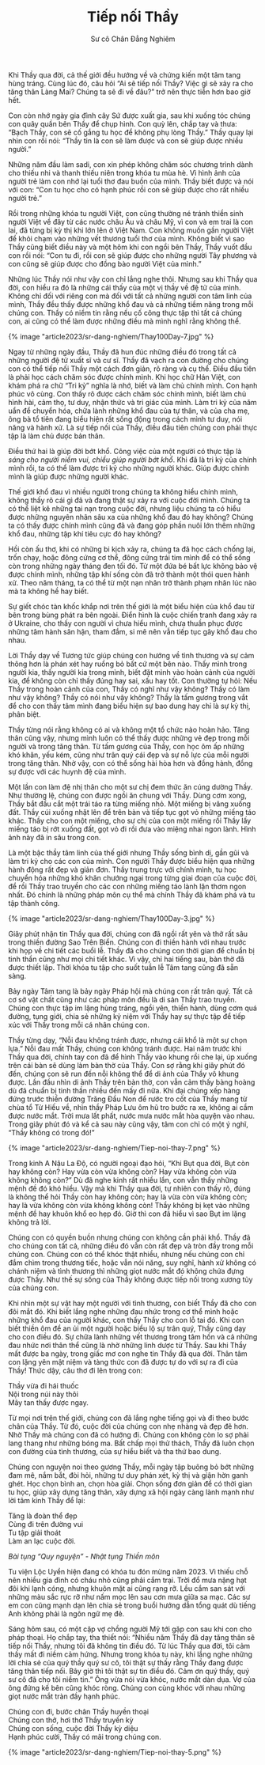 ﻿---
title: Tiếp nối Thầy
author: Sư cô Chân Đẳng Nghiêm
---

Khi Thầy qua đời, cả thế giới đều hướng về và chứng kiến một tâm tang hùng tráng. Cùng lúc đó, câu hỏi “Ai sẽ tiếp nối Thầy? Việc gì sẽ xảy ra cho tăng thân Làng Mai? Chúng ta sẽ đi về đâu?” trở nên thực tiễn hơn bao giờ hết.

Con còn nhớ ngày gia đình cây Sứ được xuất gia, sau khi xuống tóc chúng con quây quần bên Thầy để chụp hình. Con quỳ lên, chắp tay và thưa: “Bạch Thầy, con sẽ cố gắng tu học để không phụ lòng Thầy.” Thầy quay lại nhìn con rồi nói: “Thầy tin là con sẽ làm được và con sẽ giúp được nhiều người.”

Những năm đầu làm sadi, con xin phép không chăm sóc chương trình dành cho thiếu nhi và thanh thiếu niên trong khóa tu mùa hè. Vì hình ảnh của người trẻ làm con nhớ lại tuổi thơ đau buồn của mình. Thầy biết được và nói với con: “Con tu học cho có hạnh phúc rồi con sẽ giúp được cho rất nhiều người trẻ.”

Rồi trong những khóa tu người Việt, con cũng thường né tránh thiền sinh người Việt về đây từ các nước châu Âu và châu Mỹ, vì con và em trai là con lai, đã từng bị kỳ thị khi lớn lên ở Việt Nam. Con không muốn gần người Việt để khỏi chạm vào những vết thương tuổi thơ của mình. Không biết vì sao Thầy cũng biết điều này và một hôm khi con ngồi bên Thầy, Thầy vuốt đầu con rồi nói: “Con tu đi, rồi con sẽ giúp được cho những người Tây phương và con cũng sẽ giúp được cho đồng bào người Việt của mình.”

Những lúc Thầy nói như vậy con chỉ lắng nghe thôi. Nhưng sau khi Thầy qua đời, con hiểu ra đó là những cái thấy của một vị thầy về đệ tử của mình. Không chỉ đối với riêng con mà đối với tất cả những người con tâm linh của mình, Thầy đều thấy được những khổ đau và cả những tiềm năng trong mỗi chúng con. Thầy có niềm tin rằng nếu cố công thực tập thì tất cả chúng con, ai cũng có thể làm được những điều mà mình nghĩ rằng không thể.

{% image "article2023/sr-dang-nghiem/Thay100Day-7.jpg" %}

Ngay từ những ngày đầu, Thầy đã hun đúc những điều đó trong tất cả những người đệ tử xuất sĩ và cư sĩ. Thầy đã vạch ra con đường cho chúng con có thể tiếp nối Thầy một cách đơn giản, rõ ràng và cụ thể. Điều đầu tiên là phải học cách chăm sóc được chính mình. Khi học chữ Hán Việt, con khám phá ra chữ “Tri kỷ” nghĩa là nhớ, biết và làm chủ chính mình. Con hạnh phúc vô cùng. Con thấy rõ được cách chăm sóc chính mình, biết làm chủ hình hài, cảm thọ, tư duy, nhận thức và tri giác của mình. Làm tri kỷ của năm uẩn để chuyển hóa, chữa lành những khổ đau của tự thân, và của cha mẹ, ông bà tổ tiên đang biểu hiện rất sống động trong cách mình tư duy, nói năng và hành xử. Là sự tiếp nối của Thầy, điều đầu tiên chúng con phải thực tập là làm chủ được bản thân.

Điều thứ hai là giúp đời bớt khổ. Công việc của một người có thực tập là *sáng cho người niềm vui,* *chiều* *giúp người bớt khổ*. Khi đã là tri kỷ của chính mình rồi, ta có thể làm được tri kỷ cho những người khác. Giúp được chính mình là giúp được những người khác.

Thế giới khổ đau vì nhiều người trong chúng ta không hiểu chính mình, không thấy rõ cái gì đã và đang thật sự xảy ra với cuộc đời mình. Chúng ta có thể liệt kê những tai nạn trong cuộc đời, nhưng liệu chúng ta có hiểu được những nguyên nhân sâu xa của những khổ đau đó hay không? Chúng ta có thấy được chính mình cũng đã và đang góp phần nuôi lớn thêm những khổ đau, những tập khí tiêu cực đó hay không?

Hồi còn ấu thơ, khi có những bi kịch xảy ra, chúng ta đã học cách chống lại, trốn chạy, hoặc đông cứng cơ thể, đông cứng trái tim mình để có thể sống còn trong những ngày tháng đen tối đó. Từ một đứa bé bất lực không bảo vệ được chính mình, những tập khí sống còn đã trở thành một thói quen hành xử. Theo năm tháng, ta có thể từ một nạn nhân trở thành phạm nhân lúc nào mà ta không hề hay biết.

Sự giết chóc tàn khốc khắp nơi trên thế giới là một biểu hiện của khổ đau từ bên trong bùng phát ra bên ngoài. Điển hình là cuộc chiến tranh đang xảy ra ở Ukraine, cho thấy con người vì chưa hiểu mình, chưa thuần phục được những tâm hành sân hận, tham đắm, si mê nên vẫn tiếp tục gây khổ đau cho nhau.

Lời Thầy dạy về Tương tức giúp chúng con hướng về tình thương và sự cảm thông hơn là phán xét hay ruồng bỏ bất cứ một bên nào. Thấy mình trong người kia, thấy người kia trong mình, biết đặt mình vào hoàn cảnh của người kia, để không còn chỉ thấy đúng hay sai, xấu hay tốt. Con thường tự hỏi: Nếu Thầy trong hoàn cảnh của con, Thầy có nghĩ như vậy không? Thầy có làm như vậy không? Thầy có nói như vậy không? Thầy là tấm gương trong vắt để cho con thấy tâm mình đang biểu hiện sự bao dung hay chỉ là sự kỳ thị, phân biệt.

Thầy từng nói rằng không có ai và không một tổ chức nào hoàn hảo. Tăng thân cũng vậy, nhưng mình luôn có thể thấy được những vẻ đẹp trong mỗi người và trong tăng thân. Từ tấm gương của Thầy, con học ôm ấp những khó khăn, yếu kém, cũng như trân quý cái đẹp và sự nỗ lực của mỗi người trong tăng thân. Nhờ vậy, con có thể sống hài hòa hơn và đồng hành, đồng sự được với các huynh đệ của mình.

Một lần con làm đệ nhị thân cho một sư chị đem thức ăn cúng dường Thầy. Như thường lệ, chúng con được ngồi ăn chung với Thầy. Dùng cơm xong, Thầy bắt đầu cắt một trái táo ra từng miếng nhỏ. Một miếng bị văng xuống đất. Thầy cúi xuống nhặt lên để trên bàn và tiếp tục gọt vỏ những miếng táo khác. Thầy cho con một miếng, cho sư chị của con một miếng rồi Thầy lấy miếng táo bị rớt xuống đất, gọt vỏ đi rồi đưa vào miệng nhai ngon lành. Hình ảnh này đã in sâu trong con.

Là một bậc thầy tâm linh của thế giới nhưng Thầy sống bình dị, gần gũi và làm tri kỷ cho các con của mình. Con người Thầy được biểu hiện qua những hành động rất đẹp và giản đơn. Thầy trung trực với chính mình, tu học chuyển hóa những khó khăn chướng ngại trong từng giai đoạn của cuộc đời, để rồi Thầy trao truyền cho các con những miếng táo lành lặn thơm ngon nhất. Đó chính là những pháp môn cụ thể mà chính Thầy đã khám phá và tu tập thành công.

{% image "article2023/sr-dang-nghiem/Thay100Day-3.jpg" %}

Giây phút nhận tin Thầy qua đời, chúng con đã ngồi rất yên và thở rất sâu trong thiền đường Sao Trên Biển. Chúng con đi thiền hành với nhau trước khi họp về chi tiết các buổi lễ. Thầy đã cho chúng con thời gian để chuẩn bị tinh thần cũng như mọi chi tiết khác. Vì vậy, chỉ hai tiếng sau, bàn thờ đã được thiết lập. Thời khóa tu tập cho suốt tuần lễ Tâm tang cũng đã sẵn sàng.

Bảy ngày Tâm tang là bảy ngày Pháp hội mà chúng con rất trân quý. Tất cả cơ sở vật chất cũng như các pháp môn đều là di sản Thầy trao truyền. Chúng con thực tập im lặng hùng tráng, ngồi yên, thiền hành, dùng cơm quá đường, tụng giới, chia sẻ những kỷ niệm với Thầy hay sự thực tập để tiếp xúc với Thầy trong mỗi cá nhân chúng con.

Thầy từng dạy, “Nỗi đau không tránh được, nhưng cái khổ là một sự chọn lựa.” Nỗi đau mất Thầy, chúng con không tránh được. Hai năm trước khi Thầy qua đời, chính tay con đã để hình Thầy vào khung rồi che lại, úp xuống trên cái bàn sẽ dùng làm bàn thờ của Thầy. Con sợ rằng khi giây phút đó đến, chúng con sẽ run đến nỗi không thể để di ảnh của Thầy vô khung được. Lần đầu nhìn di ảnh Thầy trên bàn thờ, con vẫn cảm thấy bàng hoàng dù đã chuẩn bị tinh thần nhiều đến mấy đi nữa. Khi đại chúng xếp hàng đứng trước thiền đường Trăng Đầu Non để rước tro cốt của Thầy mang từ chùa tổ Từ Hiếu về, nhìn thầy Pháp Lưu ôm hũ tro bước ra xe, không ai cầm được nước mắt. Trời mưa lất phất, nước mưa nước mắt hòa quyện vào nhau. Trong giây phút đó và kể cả sau này cũng vậy, tâm con chỉ có một ý nghĩ, “Thầy không có trong đó!”

{% image "article2023/sr-dang-nghiem/Tiep-noi-thay-7.png" %}

Trong kinh A Nậu La Độ, có người ngoại đạo hỏi, “Khi Bụt qua đời, Bụt còn hay không còn? Hay vừa còn vừa không còn? Hay vừa không còn vừa không không còn?” Dù đã nghe kinh rất nhiều lần, con vẫn thấy những mệnh đề đó khó hiểu. Vậy mà khi Thầy qua đời, tự nhiên con thấy rõ, đúng là không thể hỏi Thầy còn hay không còn; hay là vừa còn vừa không còn; hay là vừa không còn vừa không không còn! Thầy không bị kẹt vào những mệnh đề hay khuôn khổ eo hẹp đó. Giờ thì con đã hiểu vì sao Bụt im lặng không trả lời.

Chúng con có quyền buồn nhưng chúng con không cần phải khổ. Thầy đã cho chúng con tất cả, những điều đó vẫn còn rất đẹp và tròn đầy trong mỗi chúng con. Chúng con có thể khóc thật nhiều, nhưng nếu chúng con chỉ đắm chìm trong thương tiếc, hoặc vẫn nói năng, suy nghĩ, hành xử không có chánh niệm và tình thương thì những giọt nước mắt đó không chứa đựng được Thầy. Như thế sự sống của Thầy không được tiếp nối trong xương tủy của chúng con.

Khi nhìn một sự vật hay một người với tình thương, con biết Thầy đã cho con đôi mắt đó. Khi biết lắng nghe những đau nhức trong cơ thể mình hoặc những khổ đau của người khác, con thấy Thầy cho con lỗ tai đó. Khi con biết thiền ôm để an ủi một người hoặc biểu lộ sự trân quý, Thầy cũng dạy cho con điều đó. Sự chữa lành những vết thương trong tâm hồn và cả những đau nhức nơi thân thể cũng là nhờ những linh dược từ Thầy. Sau khi Thầy mất được ba ngày, trong giấc mơ con nghe tin Thầy đã qua đời. Thân tâm con lặng yên mật niệm và tàng thức con đã được tự do với sự ra đi của Thầy! Thức dậy, câu thơ đi lên trong con:

<div class="verse"><p>Thầy vừa đi hái thuốc<br/>
Nội trong núi này thôi<br/>
Mây tan thấy được ngay.</p></div>

Từ mọi nơi trên thế giới, chúng con đã lắng nghe tiếng gọi và đi theo bước chân của Thầy. Từ đó, cuộc đời của chúng con nhẹ nhàng và đẹp đẽ hơn. Nhờ Thầy mà chúng con đã có hướng đi. Chúng con không còn lo sợ phải lang thang như những bóng ma. Bất chấp mọi thử thách, Thầy đã luôn chọn con đường của tình thương, của sự hiểu biết và tha thứ bao dung.

Chúng con nguyện noi theo gương Thầy, mỗi ngày tập buông bỏ bớt những đam mê, nắm bắt, đòi hỏi, những tư duy phán xét, kỳ thị và giận hờn ganh ghét. Học chọn bình an, chọn hòa giải. Chọn sống đơn giản để có thời gian tu học, giúp xây dựng tăng thân, xây dựng xã hội ngày càng lành mạnh như lời tâm kinh Thầy để lại:

<div class="verse"><p>Tăng là đoàn thể đẹp<br/>
Cùng đi trên đường vui<br/>
Tu tập giải thoát<br/>
Làm an lạc cuộc đời.</p>
<cite>Bài tụng “Quy nguyện” - Nhật tụng Thiền môn</cite></div>

Tu viện Lộc Uyển hiện đang có khóa tu đón mừng năm 2023. Vì thiếu chỗ nên nhiều gia đình có cháu nhỏ cũng phải cắm trại. Trời đổ mưa nặng hạt đôi khi lạnh cóng, nhưng khuôn mặt ai cũng rạng rỡ. Lều cắm san sát với những màu sắc rực rỡ như nấm mọc lên sau cơn mưa giữa sa mạc. Các sư em con cũng mạnh dạn lên chia sẻ trong buổi hướng dẫn tổng quát dù tiếng Anh không phải là ngôn ngữ mẹ đẻ.

Sáng hôm sau, có một cặp vợ chồng người Mỹ tới gặp con sau khi con cho pháp thoại. Họ chắp tay, tha thiết nói: “Nhiều năm Thầy đã dạy tăng thân sẽ tiếp nối Thầy, nhưng tôi đã không tin điều đó. Từ lúc Thầy qua đời, tôi cảm thấy mất đi niềm cảm hứng. Nhưng trong khóa tu này, khi lắng nghe những lời chia sẻ của quý thầy quý sư cô, tôi thật sự thấy rằng Thầy đang được tăng thân tiếp nối. Bây giờ thì tôi thật sự tin điều đó. Cảm ơn quý thầy, quý sư cô đã cho tôi niềm tin.” Ông vừa nói vừa khóc, nước mắt dàn dụa. Vợ của ông đứng kế bên cũng khóc ròng. Chúng con cùng khóc với nhau những giọt nước mắt tràn đầy hạnh phúc.

<div class="verse"><p>Chúng con đi, bước chân Thầy huyền thoại<br/>
Chúng con thở, hơi thở Thầy truyền kỳ<br/>
Chúng con sống, cuộc đời Thầy kỳ diệu<br/>
Hạnh phúc cười, Thầy có mãi trong chúng con.</p></div>

{% image "article2023/sr-dang-nghiem/Tiep-noi-thay-5.png" %}
